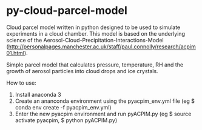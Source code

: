 # py-cloud-parcel-model
Cloud parcel model written in python designed to be used to simulate experiments in a cloud chamber. 
This model is based on the underlying science of the Aerosol-Cloud-Precipitation-Interactions-Model (http://personalpages.manchester.ac.uk/staff/paul.connolly/research/acpim01.html).

Simple parcel model that calculates pressure, temperature, RH and the growth of aerosol particles into cloud drops and ice crystals. 

How to use:
1. Install anaconda 3
2. Create an ananconda environment using the pyacpim_env.yml file (eg $ conda env create -f pyacpim_env.yml)
3. Enter the new pyacpim environment and run pyACPIM.py (eg $ source activate pyacpim, $ python pyACPIM.py)
